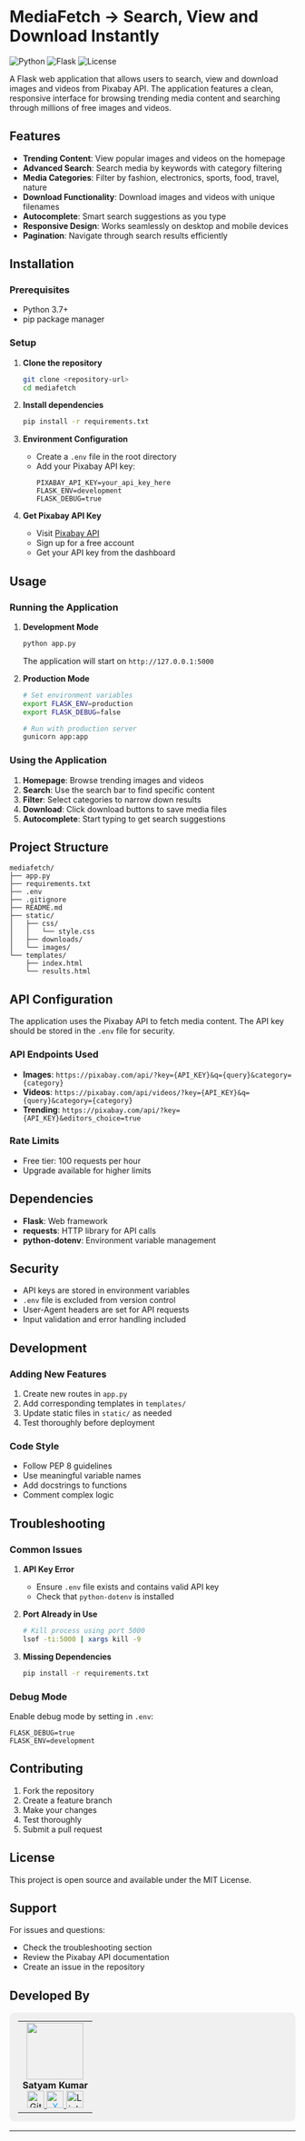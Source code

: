 # MediaFetch → Search, View and Download Instantly

![Python](https://img.shields.io/badge/Python-3.7%2B-blue)
![Flask](https://img.shields.io/badge/Flask-2.3.0-lightgrey)
![License](https://img.shields.io/badge/License-MIT-green)

A Flask web application that allows users to search, view and download images and videos from Pixabay API. The application features a clean, responsive interface for browsing trending media content and searching through millions of free images and videos.

## Features

- **Trending Content**: View popular images and videos on the homepage
- **Advanced Search**: Search media by keywords with category filtering
- **Media Categories**: Filter by fashion, electronics, sports, food, travel, nature
- **Download Functionality**: Download images and videos with unique filenames
- **Autocomplete**: Smart search suggestions as you type
- **Responsive Design**: Works seamlessly on desktop and mobile devices
- **Pagination**: Navigate through search results efficiently

## Installation

### Prerequisites

- Python 3.7+
- pip package manager

### Setup

1. **Clone the repository**
   ```bash
   git clone <repository-url>
   cd mediafetch
   ```

2. **Install dependencies**
   ```bash
   pip install -r requirements.txt
   ```

3. **Environment Configuration**
   - Create a `.env` file in the root directory
   - Add your Pixabay API key:
     ```
     PIXABAY_API_KEY=your_api_key_here
     FLASK_ENV=development
     FLASK_DEBUG=true
     ```

4. **Get Pixabay API Key**
   - Visit [Pixabay API](https://pixabay.com/api/docs/)
   - Sign up for a free account
   - Get your API key from the dashboard

## Usage

### Running the Application

1. **Development Mode**
   ```bash
   python app.py
   ```
   The application will start on `http://127.0.0.1:5000`

2. **Production Mode**
   ```bash
   # Set environment variables
   export FLASK_ENV=production
   export FLASK_DEBUG=false

   # Run with production server
   gunicorn app:app
   ```

### Using the Application

1. **Homepage**: Browse trending images and videos
2. **Search**: Use the search bar to find specific content
3. **Filter**: Select categories to narrow down results
4. **Download**: Click download buttons to save media files
5. **Autocomplete**: Start typing to get search suggestions

## Project Structure

```
mediafetch/
├── app.py                
├── requirements.txt       
├── .env                   
├── .gitignore            
├── README.md             
├── static/              
│   ├── css/
│   │   └── style.css
│   ├── downloads/        
│   └── images/           
└── templates/           
    ├── index.html        
    └── results.html    
```

## API Configuration

The application uses the Pixabay API to fetch media content. The API key should be stored in the `.env` file for security.

### API Endpoints Used

- **Images**: `https://pixabay.com/api/?key={API_KEY}&q={query}&category={category}`
- **Videos**: `https://pixabay.com/api/videos/?key={API_KEY}&q={query}&category={category}`
- **Trending**: `https://pixabay.com/api/?key={API_KEY}&editors_choice=true`

### Rate Limits

- Free tier: 100 requests per hour
- Upgrade available for higher limits

## Dependencies

- **Flask**: Web framework
- **requests**: HTTP library for API calls
- **python-dotenv**: Environment variable management

## Security

- API keys are stored in environment variables
- `.env` file is excluded from version control
- User-Agent headers are set for API requests
- Input validation and error handling included

## Development

### Adding New Features

1. Create new routes in `app.py`
2. Add corresponding templates in `templates/`
3. Update static files in `static/` as needed
4. Test thoroughly before deployment

### Code Style

- Follow PEP 8 guidelines
- Use meaningful variable names
- Add docstrings to functions
- Comment complex logic

## Troubleshooting

### Common Issues

1. **API Key Error**
   - Ensure `.env` file exists and contains valid API key
   - Check that `python-dotenv` is installed

2. **Port Already in Use**
   ```bash
   # Kill process using port 5000
   lsof -ti:5000 | xargs kill -9
   ```

3. **Missing Dependencies**
   ```bash
   pip install -r requirements.txt
   ```

### Debug Mode

Enable debug mode by setting in `.env`:
```
FLASK_DEBUG=true
FLASK_ENV=development
```

## Contributing

1. Fork the repository
2. Create a feature branch
3. Make your changes
4. Test thoroughly
5. Submit a pull request

## License

This project is open source and available under the MIT License.

## Support

For issues and questions:
- Check the troubleshooting section
- Review the Pixabay API documentation
- Create an issue in the repository

## Developed By
<table align="center" style="background-color:#f0f0f0; padding:15px; border-radius:10px;">
 <tr>
    <td align="center">
      <img src="https://github.com/Satyaamp.png" width="100"><br>
      <strong>Satyam Kumar</strong><br>
      <a href="https://github.com/Satyaamp" title="GitHub">
        <img src="https://cdn.jsdelivr.net/gh/simple-icons/simple-icons/icons/github.svg" width="30" alt="GitHub"/>
      </a>
      <a href="https://x.com/whosatyamkr" title="X">
        <img src="https://cdn.jsdelivr.net/gh/simple-icons/simple-icons/icons/x.svg" width="30" style="color:#1DA1F2" alt="X"/>
      </a>
      <a href="https://www.linkedin.com/in/satyaamp/" title="LinkedIn">
        <img src="https://upload.wikimedia.org/wikipedia/commons/c/ca/LinkedIn_logo_initials.png" width="30" alt="LinkedIn"/>
      </a>
    </td>
</tr>
</table>





---

